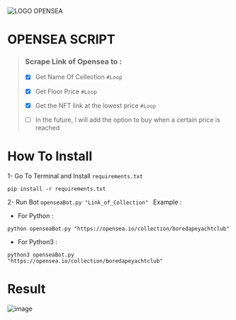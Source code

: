 ![LOGO OPENSEA](https://user-images.githubusercontent.com/53188622/154032233-26936886-095b-4a79-a7f6-b4434c727315.png)

# OPENSEA SCRIPT  

> ### Scrape Link of Opensea to :
>
> - [x] Get Name Of Collection `#Loop`
>
> - [x] Get Floor Price `#Loop`
>
> - [x] Get the NFT link at the lowest price `#Loop`
>
> - [ ] In the future, I will add the option to buy when a certain price is reached
>
# How To Install 

1- Go To Terminal and Install `requirements.txt`
```
pip install -r requirements.txt
```
2- Run Bot `openseaBot.py "Link_of_Collection" ` Example :
  - For Python :
```
python openseaBot.py "https://opensea.io/collection/boredapeyachtclub"
```
  - For Python3 :
```
python3 openseaBot.py "https://opensea.io/collection/boredapeyachtclub"
```

# Result
![image](https://user-images.githubusercontent.com/53188622/154047095-ffe24e6c-42ce-4a96-80b5-4a24b76c780c.png)

